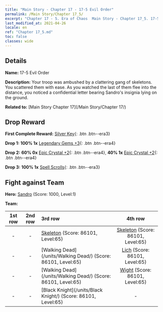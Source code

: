 ```yaml
---
title: "Main Story - Chapter 17 - 17-5 Evil Order"
permalink: /Main Story/Chapter 17_5/
excerpt: "Chapter 17 - 5. Era of Chaos  Main Story - Chapter 17_5. 17-5 Evil Order"
last_modified_at: 2021-04-26
locale: en
ref: "Chapter 17_5.md"
toc: false
classes: wide
---
```


## Details

 **Name:** 17-5 Evil Order

 **Description:** Your troop was ambushed by a clattering gang of skeletons. You scattered them with ease. As you watched the last of them flee into the distance, you noticed a confidential letter bearing Sandro's insignia lying on the ground.

 **Related to:** [Main Story Chapter 17](/Main Story/Chapter 17/)

## Drop Reward

 **First Complete Reward:** [Silver Key](/Items/con_693/){: .btn .btn--era3}

 **Drop 1:** **100% 1x** [Legendary Gems +3](/Items/mat_58/){: .btn .btn--era4}

 **Drop 2:** **60% 0x** [Epic Crystal +2](/Items/mat_52/){: .btn .btn--era4}, **40% 1x** [Epic Crystal +2](/Items/mat_52/){: .btn .btn--era4}

 **Drop 3:** **100% 1x** [Spell Scrolls](/Items/con_694/){: .btn .btn--era3}


## Fight against Team
 **Hero:** [Sandro](/heroes/Sandro/) (Score: 1000, Level:1)

 **Team:**


  | 1st row | 2nd row | 3rd row | 4th row |
  |:----:|:----:|:----|:----:|
  | - | - | [Skeleton](/units/Skeleton/) (Score: 86101, Level:65)  | [Skeleton](/units/Skeleton/) (Score: 86101, Level:65)  |
  | - | - | [Walking Dead](/units/Walking Dead/) (Score: 86101, Level:65)  | [Lich](/units/Lich/) (Score: 86101, Level:65)  |
  | - | - | [Walking Dead](/units/Walking Dead/) (Score: 86101, Level:65)  | [Wight](/units/Wight/) (Score: 86101, Level:65)  |
  | - | - | [Black Knight](/units/Black Knight/) (Score: 86101, Level:65)  | - |


